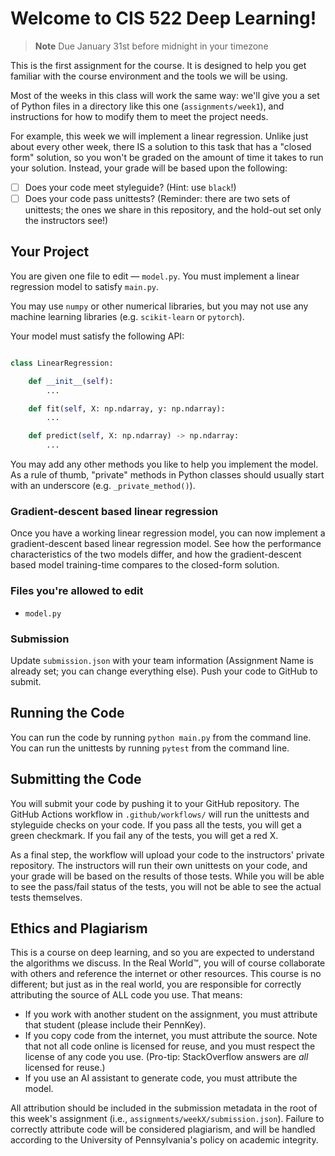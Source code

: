 # Welcome to CIS 522 Deep Learning!

> **Note** Due January 31st before midnight in your timezone

This is the first assignment for the course. It is designed to help you get familiar with the course environment and the tools we will be using.

Most of the weeks in this class will work the same way: we'll give you a set of Python files in a directory like this one (`assignments/week1`), and instructions for how to modify them to meet the project needs.

For example, this week we will implement a linear regression. Unlike just about every other week, there IS a solution to this task that has a "closed form" solution, so you won't be graded on the amount of time it takes to run your solution. Instead, your grade will be based upon the following:

-   [ ] Does your code meet styleguide? (Hint: use `black`!)
-   [ ] Does your code pass unittests? (Reminder: there are two sets of unittests; the ones we share in this repository, and the hold-out set only the instructors see!)

## Your Project

You are given one file to edit — `model.py`. You must implement a linear regression model to satisfy `main.py`. 

You may use `numpy` or other numerical libraries, but you may not use any machine learning libraries (e.g. `scikit-learn` or `pytorch`).

Your model must satisfy the following API:

```python

class LinearRegression:

    def __init__(self):
        ...

    def fit(self, X: np.ndarray, y: np.ndarray):
        ...

    def predict(self, X: np.ndarray) -> np.ndarray:
        ...

```

You may add any other methods you like to help you implement the model. As a rule of thumb, "private" methods in Python classes should usually start with an underscore (e.g. `_private_method()`).

### Gradient-descent based linear regression

Once you have a working linear regression model, you can now implement a gradient-descent based linear regression model. See how the performance characteristics of the two models differ, and how the gradient-descent based model training-time compares to the closed-form solution.

### Files you're allowed to edit

-   `model.py`

### Submission

Update `submission.json` with your team information (Assignment Name is already set; you can change everything else). Push your code to GitHub to submit.

## Running the Code

You can run the code by running `python main.py` from the command line. You can run the unittests by running `pytest` from the command line.

## Submitting the Code

You will submit your code by pushing it to your GitHub repository. The GitHub Actions workflow in `.github/workflows/` will run the unittests and styleguide checks on your code. If you pass all the tests, you will get a green checkmark. If you fail any of the tests, you will get a red X.

As a final step, the workflow will upload your code to the instructors' private repository. The instructors will run their own unittests on your code, and your grade will be based on the results of those tests. While you will be able to see the pass/fail status of the tests, you will not be able to see the actual tests themselves.

## Ethics and Plagiarism

This is a course on deep learning, and so you are expected to understand the algorithms we discuss. In the Real World™️, you will of course collaborate with others and reference the internet or other resources. This course is no different; but just as in the real world, you are responsible for correctly attributing the source of ALL code you use. That means:

-   If you work with another student on the assignment, you must attribute that student (please include their PennKey).
-   If you copy code from the internet, you must attribute the source. Note that not all code online is licensed for reuse, and you must respect the license of any code you use. (Pro-tip: StackOverflow answers are _all_ licensed for reuse.)
-   If you use an AI assistant to generate code, you must attribute the model.

All attribution should be included in the submission metadata in the root of this week's assignment (i.e., `assignments/weekX/submission.json`). Failure to correctly attribute code will be considered plagiarism, and will be handled according to the University of Pennsylvania's policy on academic integrity.
